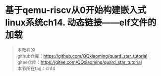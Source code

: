 # 基于qemu-riscv从0开始构建嵌入式linux系统ch14. 动态链接——elf文件的加载

> 本教程的<br>github仓库：https://github.com/QQxiaoming/quard_star_tutorial<br>gitee仓库：https://gitee.com/QQxiaoming/quard_star_tutorial<br>本节所在tag：ch14